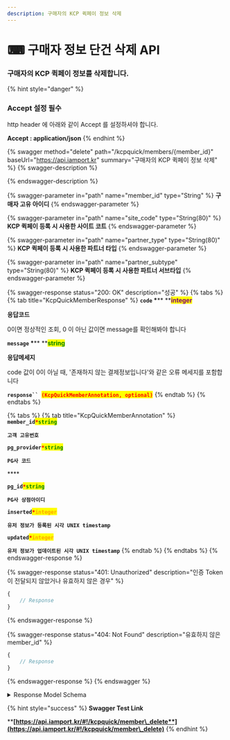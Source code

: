 ```yaml
---
description: 구매자의 KCP 퀵페이 정보 삭제
---
```


# ⌨ 구매자 정보 단건 삭제 API

### 구매자의 KCP 퀵페이 정보를 삭제합니다.

{% hint style="danger" %}
### Accept 설정 필수

http header 에 아래와 같이 Accept 를 설정하셔야 합니다.

&#x20;**Accept : application/json**
{% endhint %}

{% swagger method="delete" path="/kcpquick/members/{member_id}" baseUrl="https://api.iamport.kr" summary="구매자의 KCP 퀵페이 정보 삭제" %}
{% swagger-description %}

{% endswagger-description %}

{% swagger-parameter in="path" name="member_id" type="String" %}
**구매자 고유 아이디**
{% endswagger-parameter %}

{% swagger-parameter in="path" name="site_code" type="String(80)" %}
**KCP 퀵페이 등록 시 사용한 사이트 코트**
{% endswagger-parameter %}

{% swagger-parameter in="path" name="partner_type" type="String(80)" %}
**KCP 퀵페이 등록 시 사용한 파트너 타입**
{% endswagger-parameter %}

{% swagger-parameter in="path" name="partner_subtype" type="String(80)" %}
**KCP 퀵페이 등록 시 사용한 파트너 서브타입**
{% endswagger-parameter %}

{% swagger-response status="200: OK" description="성공" %}
{% tabs %}
{% tab title="KcpQuickMemberResponse" %}
**`code`  **<mark style="color:red;">**\***</mark>** **<mark style="color:purple;">**integer**</mark>

**응답코드**

0이면 정상적인 조회, 0 이 아닌 값이면 message를 확인해봐야 합니다



**`message`  **<mark style="color:red;">**\***</mark>** **<mark style="color:green;">**string**</mark>

**응답메세지**

code 값이 0이 아닐 때, '존재하지 않는 결제정보입니다'와 같은 오류 메세지를 포함합니다



**`response`` `**<mark style="color:red;">**`(KcpQuickMemberAnnotation, optional)`**</mark>
{% endtab %}
{% endtabs %}

{% tabs %}
{% tab title="KcpQuickMemberAnnotation" %}
**`member_id`**<mark style="color:red;">**`*`**</mark><mark style="color:green;">**`string`**</mark>

**`고객 고유번호`**



**`pg_provider`**<mark style="color:red;">**`*`**</mark><mark style="color:green;">**`string`**</mark>

**`PG사 코드`**

&#x20;****&#x20;

**`pg_id`**<mark style="color:red;">**`*`**</mark><mark style="color:green;">**`string`**</mark>

**`PG사 상점아이디`**



**`inserted`**<mark style="color:red;">**`*`**</mark><mark style="color:orange;">**`integer`**</mark>

**`유저 정보가 등록된 시각 UNIX timestamp`**



**`updated`**<mark style="color:red;">**`*`**</mark><mark style="color:orange;">**`integer`**</mark>

**`유저 정보가 업데이트된 시각 UNIX timestamp`**
{% endtab %}
{% endtabs %}
{% endswagger-response %}

{% swagger-response status="401: Unauthorized" description="인증 Token이 전달되지 않았거나 유효하지 않은 경우" %}
```javascript
{
    // Response
}
```
{% endswagger-response %}

{% swagger-response status="404: Not Found" description="유효하지 않은 member_id" %}
```javascript
{
    // Response
}
```
{% endswagger-response %}
{% endswagger %}

<details>

<summary>Response Model Schema</summary>

```
{
  "code": 0,
  "message": "string",
  "response": {
    "member_id": "string",
    "pg_provider": "string",
    "pg_id": "string",
    "inserted": 0,
    "updated": 0
  }
}
```

</details>

{% hint style="success" %}
**Swagger Test Link**

****[**https://api.iamport.kr/#!/kcpquick/member\_delete**](https://api.iamport.kr/#!/kcpquick/member\_delete)****
{% endhint %}
